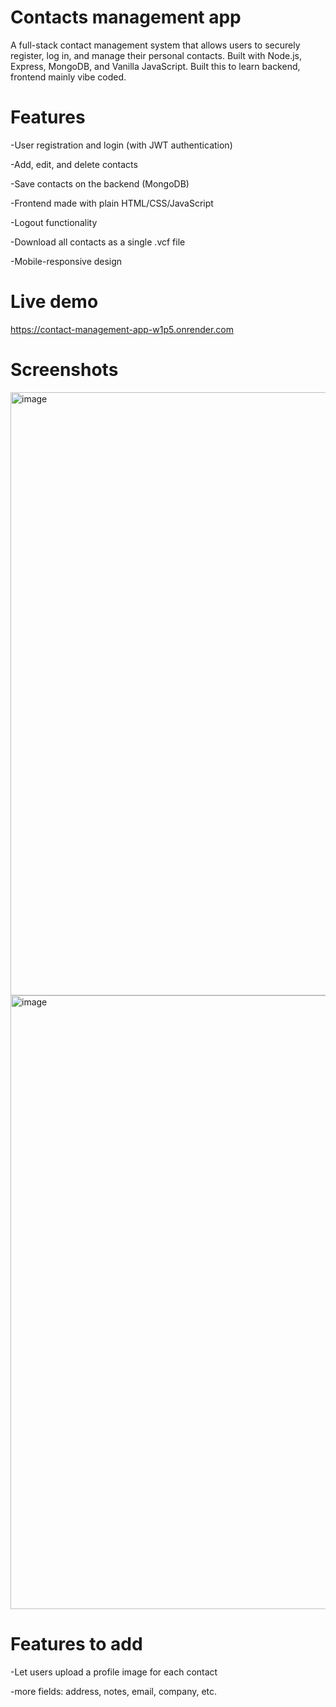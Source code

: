 # Contacts management app
A full-stack contact management system that allows users to securely register, log in, and manage their personal contacts. Built with Node.js, Express, MongoDB, and Vanilla JavaScript. Built this to learn backend, frontend mainly vibe coded.

# Features
-User registration and login (with JWT authentication)

-Add, edit, and delete contacts

-Save contacts on the backend (MongoDB)

-Frontend made with plain HTML/CSS/JavaScript

-Logout functionality

-Download all contacts as a single .vcf file

-Mobile-responsive design

# Live demo
https://contact-management-app-w1p5.onrender.com

# Screenshots
<img width="1882" height="965" alt="image" src="https://github.com/user-attachments/assets/57a76f9c-fe16-4fe3-8d43-8c45148a24fe" />
<img width="1878" height="982" alt="image" src="https://github.com/user-attachments/assets/80780c8f-a6aa-4617-8817-75b7de822b4e" />

# Features to add
-Let users upload a profile image for each contact

-more fields: address, notes, email, company, etc.

